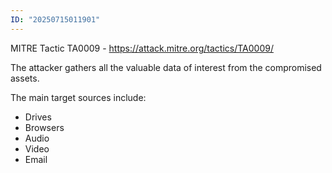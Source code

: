 ```yaml
---
ID: "20250715011901"
---
```

MITRE Tactic TA0009 - https://attack.mitre.org/tactics/TA0009/

The attacker gathers all the valuable data of interest from the compromised assets.

The main target sources include:
- Drives
- Browsers
- Audio
- Video
- Email